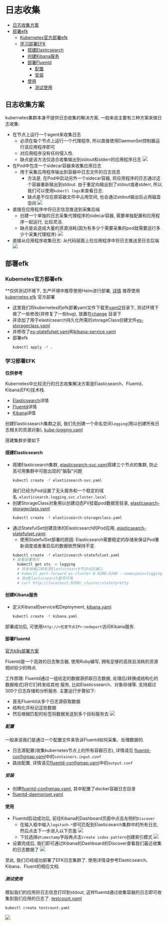# 日志收集

- [日志收集方案](#日志收集方案)
- [部署efk](#部署efk)
    - [Kubernetes官方部署efk](#Kubernetes官方部署efk)
    - [学习部署EFK](#学习部署EFK)
        - [搭建Elasticsearch](#搭建Elasticsearch)
        - [创建Kibana服务](#创建Kibana服务)
        - [部署Fluentd](#部署Fluentd)
            - [配置](#配置)
            - [安装](#安装)
        - [使用](#使用)
            - [测试使用](#测试使用)

## 日志收集方案

kubernetes集群本身不提供日志收集的解决方案, 一般来说主要有三种方案来做日志收集:
- 在节点上运行一个agent来收集日志
    - 必须在每个节点上运行一个代理程序, 所以直接使用DaemonSet控制器运行该应用程序即可
    - 对应用程序没有任何侵入性.
    - 缺点是该方法仅适合收集输出到stdout和stderr的应用程序日志
    ![](../../../picture/k8s/log/logging-with-node-agent.png)
- 在Pod中包含一个sidecar容器来收集应用日志
    - 用于采集应用程序输出到容器中日志文件的日志信息
        - 方法是, 在Pod中启动另外一个sidecar容器, 将应用程序的日志通过这个容器重新输出到stdout.
        由于重定向输出到了stdout或者stderr, 所以我们可以使用`kubectl logs`来查看日志.
        - 缺点是不仅在原容器文件中占用空间, 也会通过stdout输出后占用磁盘空间
    ![](../../../picture/k8s/log/logging-with-streaming-sidecar.png)
- 直接在应用程序中将日志信息推送到采集后端
    - 创建一个单独的日志采集代理程序的sidecar容器, 需要单独配置和应用程序一起运行, 比较灵活. 
    - 缺点是会造成大量的资源消耗(因为有多少个需要采集的pod就需要运行多少个采集代理程序)
    ![](../../../picture/k8s/log/logging-with-sidecar-agent.png)
- 直接从应用程序收集日志: 从代码层面上在应用程序中将日志推送至日志后端
    ![](../../../picture/k8s/log/logging-from-application.png)


## 部署efk  

### Kubernetes官方部署efk
**仅供测试环境下, 生产环境中推荐使用Helm进行部署, [详情](efk2.md#EFK搭建(Helm))
推荐使用[kubernetes efk](https://github.com/kubernetes/kubernetes/tree/release-1.16/cluster/addons/fluentd-elasticsearch)
官方部署
- 这里我们将kubernetes的efk部署yaml文件下载至[yaml2](yaml2)目录下, 测试环境下做了一些修改(并修复了一些bug), 放置在[change](yaml2/change)
目录下
- 并添加了用于elasticsearch持久化所需的storageClass创建文件[es-storageclass.yaml](yaml2/change/es-storageclass.yaml)
- 并修改了[es-statefulset.yaml](yaml2/change/es-statefulset.yaml)和[kibana-service.yaml](yaml2/change/kibana-service.yaml)
- 部署efk
    ```bash
    kubectl apply -f .
    ```



### 学习部署EFK
**仅供参考**

Kubernetes中比较流行的日志收集解决方案是Elasticsearch、Fluentd、Kibana(EFK)技术栈.
- [Elasticsearch](../../../elastic%20search/prepare.md)详情
- [Fluentd](../../../fluentd/prepare.md)详情
- [Kibana](../../../kibana/prepare.md)详情

创建Elasticssearch集群之前, 我们先创建一个命名空间`logging`(用以创建所有日志相关的资源对象), 
[kube-logging.yaml](yaml/kube-logging.yaml)

搭建集群步骤如下

#### 搭建Elasticsearch
- 搭建Elasticsearch集群, [elasticsearch-svc.yaml](yaml/elasticsearch-svc.yaml)搭建三个节点的集群, 
防止高可用集群中可能出现的"脑裂"问题
    ```bash
    kubectl create -f elasticsearch-svc.yaml
    ```
    我们已经为Pod设置了无头服务和一个稳定的域名`.elasticsearch.logging.svc.cluster.local`
- 创建StorageClass对象用以创建动态PV挂载pod数据至目录, [elasticsearch-storageclass.yaml](yaml/elasticsearch-storageclass.yaml)
    ```bash
    kubectl create -f elasticsearch-storageclass.yaml
    ```
- 通过StatefulSet创建具体的Elasticsearch的Pod应用, [elasticsearch-statefulset.yaml](yaml/elasticsearch-statefulset.yaml).
    - 使用StatefulSet部署的原因: Elasticsearch需要稳定的存储来保证Pod重新调度或者重启后的数据依然保持不变.
    ```bash
    kubectl create -f elasticsearch-statefulset.yaml
    # 查看部署情况
      kubectl get sts -n logging
      # 将本地端口转发至Elasticsearch节点对应端口
      # kubectl port-forward es-cluster-0 9200:9200 --namespace=logging
      # 测试Elasticsearch是否可用
      # curl http://localhost:9200/_cluster/state?pretty
    ```
    

#### 创建Kibana服务
- 定义Kibana的service和Deployment, [kibana.yaml](yaml/kibana.yaml)
    ```bash
    kubectl create -f kibana.yaml
    ```
部署成功后, 可使用`http://<任意节点IP>:nodeport`访问Kibana服务.


#### 部署Fluentd
[官方k8s部署方案](https://docs.fluentd.org/container-deployment/kubernetes)

Fluentd是一个高效的日志聚合器, 使用Ruby编写, 拥有足够的高效且消耗的资源相对较少的特点.

工作原理: Fluentd通过一组给定的数据源抓取日志数据, 处理后(转换成结构化的数据格式)将它们转发给其他
服务, 比如Elasticssearch、对象存储等. 支持超过300个日志存储和分析服务. 主要运行步骤如下:
- 首先Fluentd从多个日志源获取数据
- 结构化并标记这些数据
- 然后根据匹配的标签将数据发送到多个目标服务去
    ![](../../../picture/k8s/log/7moPNc.jpg)
    
##### 配置
一般来说我们是通过一个配置文件来告诉Fluentd如何采集、处理数据的.
- 日志源配置(收集kubernetes节点上的所有容器日志), 详情请见
[fluentd-configmap.yaml](yaml/fluentd-configmap.yaml)中的`containers.input.conf`
- 路由配置, 详情请见[fluentd-configmap.yaml](yaml/fluentd-configmap.yaml)中的`output.conf`

##### 安装

- 创建[fluentd-configmap.yaml](yaml/fluentd-configmap.yaml), 其中配置了docker容器日志目录
- [fluentd-daemonset.yaml](yaml/fluentd-daemonset.yaml)


#### 使用

- Fluentd启动成功后, 前往Kibana的Dashboard页面中点击左侧的`Discover`
    - 在输入框中输入`logstash-*`即可匹配到Elasticsearch集群中的所有日志, 然后点击下一步进入以下页面
        ![](../../../picture/k8s/log/fluent%20dashboard%20config.png)
    - 下拉选择`@timestamp`字段再点击`create index pattern`创建索引模式
        ![](../../../picture/k8s/log/fluent%20dashboard%20config2.png)
- 设置完成后, 我们即可通过Kibana的Dashboard的Discover查看我们最近收集的日志数据了
    ![](../../../picture/k8s/log/fluent%20dashboard%20log.png)   
 
至此, 我们已经成功部署了EFK日志集群了. 使用详情请参考Elasticsearch、Kibana、Fluent的相应文档.


##### 测试使用

模拟我们的应用将日志信息打印到stdout, 这样fluentd通过收集容器的日志即可收集到我们应用的日志了.
[testcount.yaml](yaml/testcount.yaml)
```bash
kubectl create testcount.yaml
```
![](../../../picture/k8s/log/efk%20test.png)